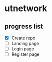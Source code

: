 # utnetwork
## progress list
- [X] Create repo
- [ ] Landing page
- [ ] Login page
- [ ] Register page
